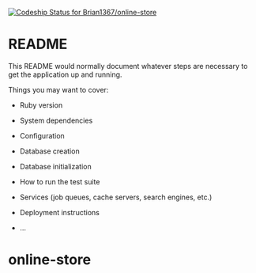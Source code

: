 [![Codeship Status for Brian1367/online-store](https://app.codeship.com/projects/fabc3220-1f7f-0137-e72d-12b1a35978f8/status?branch=master)](https://app.codeship.com/projects/329309)
# README

This README would normally document whatever steps are necessary to get the
application up and running.

Things you may want to cover:

* Ruby version

* System dependencies

* Configuration

* Database creation

* Database initialization

* How to run the test suite

* Services (job queues, cache servers, search engines, etc.)

* Deployment instructions

* ...
# online-store

